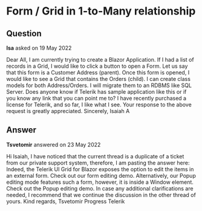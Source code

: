 # Form / Grid in 1-to-Many relationship

## Question

**Isa** asked on 19 May 2022

Dear All, I am currently trying to create a Blazor Application. If I had a list of records in a Grid, I would like to click a button to open a Form. Let us say that this form is a Customer Address (parent). Once this form is opened, I would like to see a Grid that contains the Orders (child). I can create class models for both Address/Orders. I will migrate them to an RDBMS like SQL Server. Does anyone know if Telerik has sample application like this or if you know any link that you can point me to? I have recently purchased a license for Telerik, and so far, I like what I see. Your response to the above request is greatly appreciated. Sincerely, Isaiah A

## Answer

**Tsvetomir** answered on 23 May 2022

Hi Isaiah, I have noticed that the current thread is a duplicate of a ticket from our private support system, therefore, I am pasting the answer here: Indeed, the Telerik UI Grid for Blazor exposes the option to edit the items in an external form. Check out our form editing demo. Alternatively, our Popup editing mode features such a form, however, it is inside a Window element. Check out the Popup editing demo. In case any additional clarifications are needed, I recommend that we continue the discussion in the other thread of yours. Kind regards, Tsvetomir Progress Telerik
